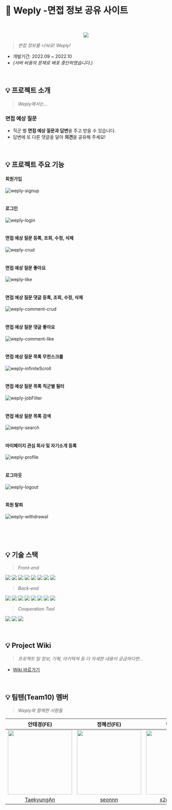 # 📝 Weply -면접 정보 공유 사이트
<br/>

<p align="center"><img src="https://user-images.githubusercontent.com/102157884/193828178-ba70057d-5fcf-48ae-820e-16d1f42f8452.svg"></p>

> *면접 정보를 나눠요! Weply!*
- 개발기간: 2022.09 ~ 2022.10
- *(서버 비용의 문제로 배포 중단하였습니다.)*

<br/>

## 💡 프로젝트 소개
> *Weply에서는...*

### 면접 예상 질문
- 직군 별 **면접 예상 질문과 답변**을 주고 받을 수 있습니다.
- 답변에 또 다른 댓글을 달아 **의견**을 공유해 주세요!


<br/>

## 💡 프로젝트 주요 기능
#### 회원가입
![weply-signup](https://user-images.githubusercontent.com/102157884/194744948-6220f76d-c4a6-4d9c-947a-0d33b461bdaa.gif)
<br/>
<br/>

#### 로그인
![weply-login](https://user-images.githubusercontent.com/90498108/216810121-6b2fe8c1-1ff8-4801-8bce-ce3c29260cbc.gif)
<br/>
<br/>

#### 면접 예상 질문 등록, 조회, 수정, 삭제
![weply-crud](https://user-images.githubusercontent.com/90498108/216810943-3dd459b0-eee2-4c7a-be9c-efe30b77fc3d.gif)
<br/>
<br/>

#### 면접 예상 질문 좋아요
![weply-like](https://user-images.githubusercontent.com/90498108/216811124-9be7c07d-5a39-47e8-884f-356187071c0b.gif)
<br/>
<br/>

#### 면접 예상 질문 댓글 등록, 조회, 수정, 삭제
![weply-comment-crud](https://user-images.githubusercontent.com/90498108/216811215-f28dd16d-59e2-4127-9b78-818fd2d543d1.gif)
<br/>
<br/>

#### 면접 예상 질문 댓글 좋아요
![weply-comment-like](https://user-images.githubusercontent.com/90498108/216811293-1f6bd1e5-615e-486a-8318-b4bcf1da5850.gif)
<br/>
<br/>

#### 면접 예상 질문 목록 무한스크롤
![weply-infiniteScroll](https://user-images.githubusercontent.com/90498108/216811474-b95310c4-4df4-4b5a-b46d-4dfddb187f4a.gif)
<br/>
<br/>

#### 면접 예상 질문 목록 직군별 필터 
![weply-jobFilter](https://user-images.githubusercontent.com/90498108/216811464-27db469c-9557-4bd7-8d01-5e66fa4fb37e.gif)
<br/>
<br/>

#### 면접 예상 질문 목록 검색
![weply-search](https://user-images.githubusercontent.com/90498108/216811490-1ec924f2-f1ce-41f2-a559-8ed69e9a4ae0.gif)
<br/>
<br/>

#### 마이페이지 관심 회사 및 자기소개 등록
![weply-profile](https://user-images.githubusercontent.com/90498108/216818500-3cbf94f8-b3dc-4e24-96b3-27f500e59141.gif)
<br/>
<br/>

#### 로그아웃
![weply-logout](https://user-images.githubusercontent.com/90498108/216818570-6bb10992-5346-456d-80b2-3a20fbc9f22e.gif)
<br/>
<br/>

#### 회원 탈퇴
![weply-withdrawal](https://github.com/codestates-seb/seb39_main_010/assets/90498108/8bfddca5-3f89-402f-afdf-b36d818eda03)

<br/>
<br/>

<br/>

## 💡 기술 스택

> *Front-end* 

<img src="https://img.shields.io/badge/React-61DAFB?style=flat&logo=react&logoColor=white"/> <img src="https://img.shields.io/badge/Typescript-3178C6?style=flat&logo=typescript&logoColor=white"/> <img src="https://img.shields.io/badge/Axios-5A29E4?style=flat&logo=axios&logoColor=white"/> <img src="https://img.shields.io/badge/Recoil-3578E5?style=flat&logoColor=white"/> <img src="https://img.shields.io/badge/styled%20components-DB7093?style=flat&logo=styledcomponents&logoColor=white"/> <img src="https://img.shields.io/badge/npm-CB3837?style=flat&logo=npm&logoColor=white"/> <img src="https://img.shields.io/badge/Pritter-F7B93E?style=flat&logo=prettier&logoColor=white"/> <img src="https://img.shields.io/badge/ESLint-4B32C3?style=flat&logo=eslint&logoColor=white"/>

> *Back-end* 

<img src="https://img.shields.io/badge/Java-4E7896?style=fla&logoColor=white"/> <img src="https://img.shields.io/badge/Spring%20Data%20JPA-6DB33F?style=fla&logoColor=white"/> <img src="https://img.shields.io/badge/Spring-6DB33F?style=flat&logo=spring&logoColor=white"/> <img src="https://img.shields.io/badge/Spring%20Boot-6DB33F?style=flat&logo=springboot&logoColor=white"/> <img src="https://img.shields.io/badge/Spring%20Security-6DB33F?style=flat&logo=springsecurity&logoColor=white"/> <img src="https://img.shields.io/badge/AWS-232F3E?style=flat&logo=amazonaws&logoColor=white"/> <img src="https://img.shields.io/badge/MySQL-4479A1?style=flat&logo=mysql&logoColor=white"/> <img src="https://img.shields.io/badge/git-F05032?style=flat&logo=git&logoColor=white"/>

> *Cooperation Tool*

<img src="https://img.shields.io/badge/Figma-F24E1E?style=flat&logo=figma&logoColor=white"/> <img src="https://img.shields.io/badge/github-181717?style=flat&logo=github&logoColor=white"/> <img src="https://img.shields.io/badge/Discord-5865F2?style=flat&logo=discord&logoColor=white"/>

<br/>

## 💡 Project Wiki

> *프로젝트 팀 정보, 기획, 아키텍쳐 등 더 자세한 내용이 궁금하다면...*
- [Wiki 바로가기](https://github.com/codestates-seb/seb39_main_010/wiki)

<br/>

## 💡 팀텐(Team10) 멤버
> *Weply와 함께한 사람들*

|안태경(FE)|정혜선(FE)|민지원(BE)|장민욱(BE)|김민주(Design)|
|:---:|:---:|:---:|:---:|:---:|
|<img src="https://user-images.githubusercontent.com/102157884/193764463-6f5a0afe-a0ef-47e1-a955-02d9fa191080.png" width="200">|<img src="https://user-images.githubusercontent.com/102157884/193764539-be726237-2227-4c29-9365-1ccd5cadee83.png" width="200">|<img src="https://user-images.githubusercontent.com/102157884/193764338-de5d7117-2430-4fac-b73f-22c1ce004ca4.png" width="200">|<img src="https://user-images.githubusercontent.com/102157884/193764664-cf6dfcb4-0a27-43f2-8614-293b1d9baeb9.png" width="200">|<img src="https://user-images.githubusercontent.com/102157884/193764463-6f5a0afe-a0ef-47e1-a955-02d9fa191080.png" width="200">
|[TaekyungAn](https://github.com/TaekyungAn)|[seonnn](https://github.com/seonnn)|[x2d7751347m](https://github.com/x2d7751347m)|[black2code](https://github.com/black2code)|[KimMinju](#)

<br/>
